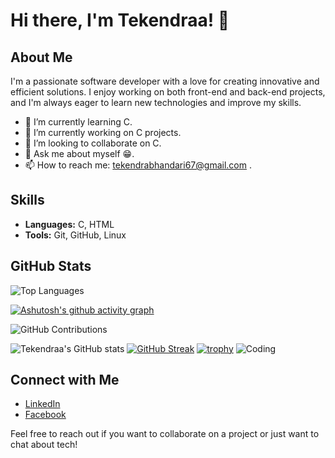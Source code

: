 # Hi there, I'm Tekendraa! 👋
## About Me

I'm a passionate software developer with a love for creating innovative and efficient solutions. I enjoy working on both front-end and back-end projects, and I'm always eager to learn new technologies and improve my skills.

- 🌱 I’m currently learning C.
- 🔭 I’m currently working on C projects.
- 👯 I’m looking to collaborate on C.
- 💬 Ask me about myself 😁.
- 📫 How to reach me: tekendrabhandari67@gmail.com .


## Skills

- **Languages:** C, HTML 
- **Tools:** Git, GitHub, Linux
  

## GitHub Stats
![Top Languages](https://github-readme-stats.vercel.app/api/top-langs/?username=tekendraa&layout=compact&theme=radical)

[![Ashutosh's github activity graph](https://github-readme-activity-graph.cyclic.app/graph?username=tekendraa&theme=github)](https://github.com/ashutosh00710/github-readme-activity-graph)

![GitHub Contributions](https://github-contributions-canvas.now.sh/api/v1/image?username=tekendraa)

![Tekendraa's GitHub stats](https://github-readme-stats.vercel.app/api?username=tekendraa&show_icons=true&theme=radical)
[![GitHub Streak](https://github-readme-streak-stats.herokuapp.com/?user=tekendraa&theme=radical)](https://git.io/streak-stats)
[![trophy](https://github-profile-trophy.vercel.app/?username=tekendraa)](https://github.com/ryo-ma/github-profile-trophy)
![Coding](https://media.giphy.com/media/ZVik7pBtu9dNS/giphy.gif)

## Connect with Me

- [LinkedIn](https://linkedin.com/in/tekendraa7)
- [Facebook](https://www.facebook.com/tekendraa7)

Feel free to reach out if you want to collaborate on a project or just want to chat about tech!
